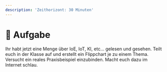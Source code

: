 ```yaml
---
description: 'Zeithorizont: 30 Minuten'
---
```


# 📝 Aufgabe

Ihr habt jetzt eine Menge über IoE, IoT, KI, etc... gelesen und gesehen. Teilt euch in der Klasse auf und erstellt ein Flippchart je zu einem Thema. Versucht ein reales Praxisbeispiel einzubinden. Macht euch dazu im Internet schlau.
